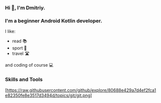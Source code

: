 ### Hi 👋, I'm Dmitriy.

### I'm a beginner Android Kotlin developer.

I like:
- read 📚
- sport 🏃
- travel 🛣️

and coding of course 💻

### Skills and Tools

[https://raw.githubusercontent.com/github/explore/80688e429a7d4ef2fca1e82350fe8e3517d3494d/topics/git/git.png]

<!--
**Shevy-D/Shevy-D** is a ✨ _special_ ✨ repository because its `README.md` (this file) appears on your GitHub profile.

Here are some ideas to get you started:

- 🔭 I’m currently working on ...
- 🌱 I’m currently learning android development (Kotlin).
- 👯 I’m looking to collaborate on ...
- 🤔 I’m looking for help with ...
- 💬 Ask me about ...
- 📫 How to reach me: ...
- 😄 Pronouns: ...
- ⚡ Fun fact: ...
-->
